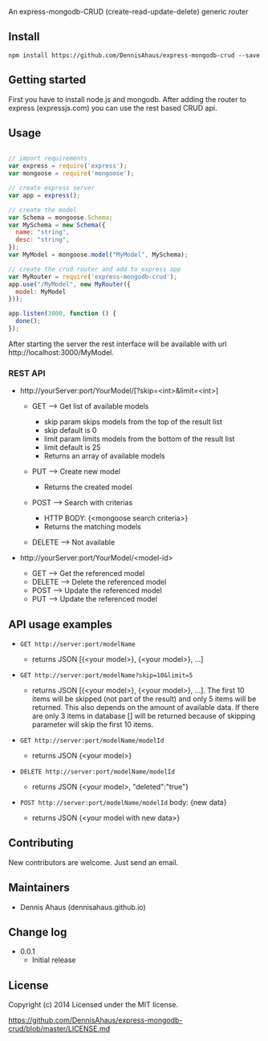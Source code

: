 An express-mongodb-CRUD (create-read-update-delete) generic router

## Install

`npm install https://github.com/DennisAhaus/express-mongodb-crud --save`

## Getting started

First you have to install node.js and mongodb. After adding the router
to express (expressjs.com) you can use the rest based CRUD api.

## Usage

```js

// import requirements
var express = require('express');
var mongoose = require('mongoose');

// create express server
var app = express();

// create the model
var Schema = mongoose.Schema;
var MySchema = new Schema({
  name: "string",
  desc: "string",
});
var MyModel = mongoose.model("MyModel", MySchema);

// create the crud router and add to express app
var MyRouter = require('express-mongodb-crud');
app.use("/MyModel", new MyRouter({
  model: MyModel
}));

app.listen(3000, function () {
  done();
});

```

After starting the server the rest interface will be available with url
http://localhost:3000/MyModel.


### REST API

* http://yourServer:port/YourModel/[?skip=&lt;int&gt;&limit=&lt;int&gt;]
  * GET --> Get list of available models
    * skip param skips <int> models from the top of the result list
    * skip default is 0
    * limit param limits <int> models from the bottom of the result list
    * limit default is 25
    * Returns an array of available models

  * PUT --> Create new model
    * Returns the created model

  * POST --> Search with criterias
    * HTTP BODY: {&lt;mongoose search criteria&gt;}
    * Returns the matching models

  * DELETE --> Not available

* http://yourServer:port/YourModel/&lt;model-id&gt;
  * GET --> Get the referenced model
  * DELETE --> Delete the referenced model
  * POST --> Update the referenced model
  * PUT --> Update the referenced model

## API usage examples

* `GET http://server:port/modelName`
  * returns JSON [{&lt;your model&gt;}, {&lt;your model&gt;}, ...]

* `GET http://server:port/modelName?skip=10&limit=5`
  * returns JSON [{&lt;your model&gt;}, {&lt;your model&gt;}, ...].
    The first 10 items will be skipped (not part of the result) and
    only 5 items will be returned. This also depends on the amount of
    available data. If there are only 3 items in database [] will be returned
    because of skipping parameter will skip the first 10 items.

* `GET http://server:port/modelName/modelId`
  * returns JSON {&lt;your model&gt;}

* `DELETE http://server:port/modelName/modelId`
  * returns JSON {&lt;your model&gt;, "deleted":"true"}


* `POST http://server:port/modelName/modelId` body: {new data}
  * returns JSON {&lt;your model with new data&gt;}



## Contributing

New contributors are welcome. Just send an email.

## Maintainers

* Dennis Ahaus (dennisahaus.github.io)

## Change log

* 0.0.1
  * Initial release


## License

Copyright (c) 2014
Licensed under the MIT license.

https://github.com/DennisAhaus/express-mongodb-crud/blob/master/LICENSE.md
